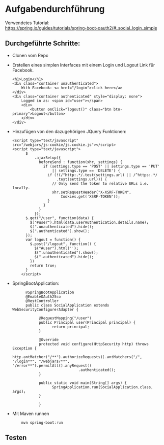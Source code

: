 # Aufgabendurchführung

Verwendetes Tutorial:  
https://spring.io/guides/tutorials/spring-boot-oauth2/#_social_login_simple

## Durchgeführte Schritte:
- Clonen vom Repo
- Erstellen eines simplen Interfaces mit einem Login und Logout Link für Facebook.
      
      <h1>Login</h1>
      <div class="container unauthenticated">
          With Facebook: <a href="/login">click here</a>
      </div>
      <div class="container authenticated" style="display: none">
          Logged in as: <span id="user"></span>
          <div>
              <button onClick="logout()" class="btn btn-primary">Logout</button>
          </div>
      </div>
- Hinzufügen von den dazugehörigen JQuery Funktionen:

      <script type="text/javascript"
      src="/webjars/js-cookie/js.cookie.js"></script>
      <script type="text/javascript">
            $
                .ajaxSetup({
                  beforeSend : function(xhr, settings) {
                    if (settings.type == 'POST' || settings.type == 'PUT'
                        || settings.type == 'DELETE') {
                      if (!(/^http:.*/.test(settings.url) || /^https:.*/
                          .test(settings.url))) {
                        // Only send the token to relative URLs i.e. locally.
                        xhr.setRequestHeader("X-XSRF-TOKEN",
                            Cookies.get('XSRF-TOKEN'));
                      }
                    }
                  }
                });
            $.get("/user", function(data) {
              $("#user").html(data.userAuthentication.details.name);
              $(".unauthenticated").hide();
              $(".authenticated").show();
            });
            var logout = function() {
              $.post("/logout", function() {
                $("#user").html('');
                $(".unauthenticated").show();
                $(".authenticated").hide();
              })
              return true;
            }
          </script>
- SpringBootApplication:
           
            @SpringBootApplication
            @EnableOAuth2Sso
            @RestController
            public class SocialApplication extends WebSecurityConfigurerAdapter {

                  @RequestMapping("/user")
                  public Principal user(Principal principal) {
                        return principal;
                  }

                  @Override
                  protected void configure(HttpSecurity http) throws Exception {
                        http.antMatcher("/**").authorizeRequests().antMatchers("/", "/login**", "/webjars/**",                                              "/error**").permitAll().anyRequest()
                                    .authenticated();
                  }

                  public static void main(String[] args) {
                        SpringApplication.run(SocialApplication.class, args);
                  }

                  }
- Mit Maven runnen

          mvn spring-boot:run
## Testen
